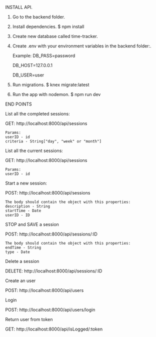 INSTALL API.

1. Go to the backend folder.
2. Install dependencies.
   $ npm install
3. Create new database called time-tracker.
4. Create .env with your environment variables in the backend folder:.

   Example:
      DB_PASS=password

      DB_HOST=127.0.0.1

      DB_USER=user

5. Run migrations.
   $ knex migrate:latest
6. Run the app with nodemon.
   $ npm run dev

END POINTS

List all the completed sessions:

GET: http://localhost:8000/api/sessions

    Params:
    userID - id
    criteria - String["day", "week" or "month"]

List all the current sessions:

GET: http://localhost:8000/api/sessions

    Params:
    userID - id


Start a new session:

POST: http://localhost:8000/api/sessions

    The body should contain the object with this properties:
    description - String
    startTime - Date
    userID - ID

STOP and SAVE a session

POST: http://localhost:8000/api/sessions/:ID

    The body should contain the object with this properties:
    endTime - String
    type - Date

Delete a session

DELETE: http://localhost:8000/api/sessions/:ID

Create an user

POST: http://localhost:8000/api/users

Login 

POST: http://localhost:8000/api/users/login

Return user from token

GET: http://localhost:8000/api/isLogged/:token






